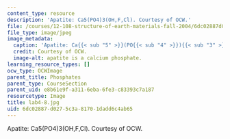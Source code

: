 ```yaml
---
content_type: resource
description: 'Apatite: Ca5(PO4)3(OH,F,Cl). Courtesy of OCW.'
file: /courses/12-108-structure-of-earth-materials-fall-2004/6dc02887d0275c3a81701dadd6c4ab65_lab4-8.jpg
file_type: image/jpeg
image_metadata:
  caption: 'Apatite: Ca{{< sub "5" >}}(PO{{< sub "4" >}}){{< sub "3" >}}(OH,F,Cl).'
  credit: Courtesy of OCW.
  image-alt: apatite is a calcium phosphate.
learning_resource_types: []
ocw_type: OCWImage
parent_title: Phosphates
parent_type: CourseSection
parent_uid: e8b61e9f-a311-6eba-6fe3-c83393c7a187
resourcetype: Image
title: lab4-8.jpg
uid: 6dc02887-d027-5c3a-8170-1dadd6c4ab65
---
```

Apatite: Ca5(PO4)3(OH,F,Cl). Courtesy of OCW.

